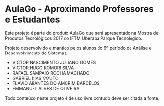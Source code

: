 # AulaGo - Aproximando Professores e Estudantes

Este projeto é parte do produto AulaGo que será apresentado na Mostra de Produtos Tecnológicos 2017 do IFTM Uberaba Parque Tecnológico. 

Projeto desenvolvido e mantido pelos alunos do 6º período de Análise e Desenvolvimento de Sistemas:

- VICTOR NASCIMENTO JULIANO GOMES
- VICTOR HUGO KOMORI SILVA
- RAFAEL SAMPAIO ROCHA MACHADO
- GABRIEL DIAS COUTO
- FLAVIO ARANTES DO AMORIM BARCELOS
- EMMANUEL ALVES DE OLIVEIRA

Todo conteúdo neste projeto é de uso livre contudo deve ser citada a fonte.
